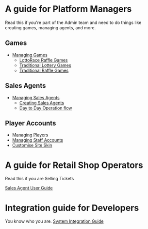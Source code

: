  <!-- TITLE: Platform Guide -->
<!-- SUBTITLE: A complete guide for managing Games, Sales Agents, Players and more -->




# A guide for Platform Managers
Read this if you're part of the Admin team and need to do things like creating games, managing agents, and more.


##  Games

* [Managing Games](/administration/games "Managing your Lottery & Raffle Games")
	* [LottoRace Raffle Games](/administration/games/lottorace "Managing your Lottery & Raffle Games")
	* [Traditional Lottery Games](/administration/games/lottery  "Managing your Lottery Games")
	* [Traditional Raffle Games](/administration/games/raffle "Managing your Raffle Games ")

## Sales Agents

* [Managing Sales Agents](/administration/agents "Managing Retail Lottery Sales Agents")
	* [Creating Sales Agents](/administration/agents#creating-sales-agents)
	* [Day to Day Operation flow](/administration/agents#managing-agents-day-to-day)

## Player Accounts
* [Managing Players](/administration/players "Managing Players")
* [Managing Staff Accounts](/administration/staff "Providing access for Company employees")
* [Customise Site Skin](/administration/skinning "Customizing your Player Web site!")
# A guide for Retail Shop Operators
Read this if you are Selling Tickets

[Sales Agent User Guide](retail-sales-agents/ "title text!")

# Integration guide for Developers
You know who you are.
[System Integration Guide](http://docs.bonoboplc.com:4567/)


